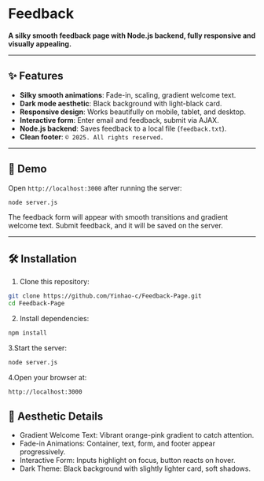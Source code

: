 # Feedback

**A silky smooth feedback page with Node.js backend, fully responsive and visually appealing.**


---

## ✨ Features

- **Silky smooth animations**: Fade-in, scaling, gradient welcome text.  
- **Dark mode aesthetic**: Black background with light-black card.  
- **Responsive design**: Works beautifully on mobile, tablet, and desktop.  
- **Interactive form**: Enter email and feedback, submit via AJAX.  
- **Node.js backend**: Saves feedback to a local file (`feedback.txt`).  
- **Clean footer**: `© 2025. All rights reserved.`  

---

## 🚀 Demo

Open `http://localhost:3000` after running the server:

```bash
node server.js
```
The feedback form will appear with smooth transitions and gradient welcome text. Submit feedback, and it will be saved on the server.

---

## 🛠️ Installation

1. Clone this repository:

```bash
git clone https://github.com/Yinhao-c/Feedback-Page.git
cd Feedback-Page
```

2.	Install dependencies:

```bash
npm install
```

3.Start the server:

```bash
node server.js
```

4.Open your browser at:

```bash
http://localhost:3000
```


## 🖤 Aesthetic Details

- Gradient Welcome Text: Vibrant orange-pink gradient to catch attention.  
- Fade-in Animations: Container, text, form, and footer appear progressively.  
- Interactive Form: Inputs highlight on focus, button reacts on hover.  
- Dark Theme: Black background with slightly lighter card, soft shadows.
